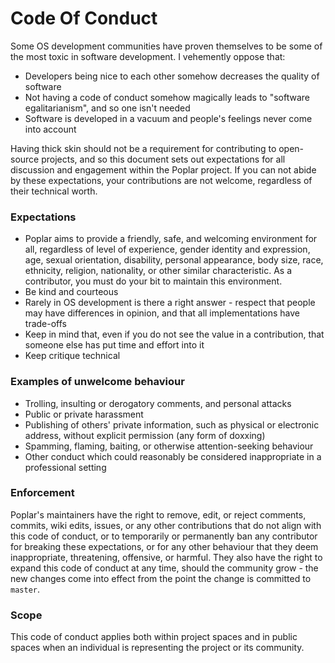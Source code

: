 # Code Of Conduct
Some OS development communities have proven themselves to be some of the most toxic in software development. I vehemently oppose that:
* Developers being nice to each other somehow decreases the quality of software
* Not having a code of conduct somehow magically leads to "software egalitarianism", and so one isn't needed
* Software is developed in a vacuum and people's feelings never come into account

Having thick skin should not be a requirement for contributing to open-source projects, and so this document sets out expectations for all discussion and engagement within the Poplar project. If you can not
abide by these expectations, your contributions are not welcome, regardless of their technical worth.

### Expectations
* Poplar aims to provide a friendly, safe, and welcoming environment for all, regardless of level of experience, gender identity and expression, age, sexual orientation, disability, personal appearance, body size, race, ethnicity, religion, nationality, or other similar characteristic. As a contributor, you must do your bit to maintain this environment.
* Be kind and courteous
* Rarely in OS development is there a right answer - respect that people may have differences in opinion, and that all implementations have trade-offs
* Keep in mind that, even if you do not see the value in a contribution, that someone else has put time and effort into it
* Keep critique technical

### Examples of unwelcome behaviour
* Trolling, insulting or derogatory comments, and personal attacks
* Public or private harassment
* Publishing of others' private information, such as physical or electronic address, without explicit permission (any form of doxxing)
* Spamming, flaming, baiting, or otherwise attention-seeking behaviour
* Other conduct which could reasonably be considered inappropriate in a professional setting

### Enforcement
Poplar's maintainers have the right to remove, edit, or reject comments, commits, wiki edits, issues, or any other contributions that do not align with this code of conduct, or to temporarily or permanently
ban any contributor for breaking these expectations, or for any other behaviour that they deem inappropriate, threatening, offensive, or harmful. They also have the right to expand this code of conduct at
any time, should the community grow - the new changes come into effect from the point the change is committed to `master`.

### Scope
This code of conduct applies both within project spaces and in public spaces when an individual is representing the project or its community.
